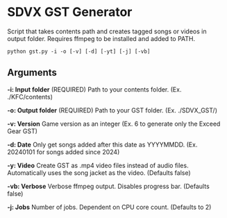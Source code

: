# SDVX GST Generator
Script that takes contents path and creates tagged songs or videos in output folder.
Requires ffmpeg to be installed and added to PATH.
```
python gst.py -i -o [-v] [-d] [-yt] [-j] [-vb]
```

## Arguments
**-i: Input folder** (REQUIRED) Path to your contents folder. (Ex. ./KFC/contents)

**-o: Output folder** (REQUIRED) Path to your GST folder. (Ex. ./SDVX_GST/)

**-v: Version** Game version as an integer (Ex. 6 to generate only the Exceed Gear GST)

**-d: Date** Only get songs added after this date as YYYYMMDD. (Ex. 20240101 for songs added since 2024)

**-y: Video** Create GST as .mp4 video files instead of audio files. Automatically uses the song jacket as the video. (Defaults false)

**-vb: Verbose** Verbose ffmpeg output. Disables progress bar. (Defaults false)

**-j: Jobs** Number of jobs. Dependent on CPU core count. (Defaults to 2)
